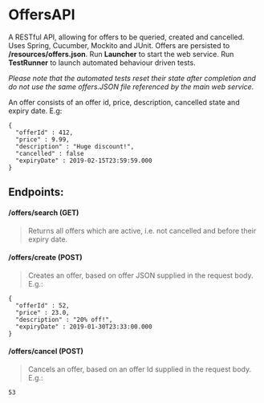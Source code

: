 # OffersAPI

A RESTful API, allowing for offers to be queried, created and cancelled. Uses Spring, Cucumber, Mockito and JUnit. Offers are persisted to **/resources/offers.json**. Run **Launcher** to start the web service. Run **TestRunner** to launch automated behaviour driven tests. 

*Please note that the automated tests reset their state after completion and do not use the same offers.JSON file referenced by the main web service.* 

An offer consists of an offer id, price, description, cancelled state and expiry date. E.g:
```
{
  "offerId" : 412,
  "price" : 9.99,
  "description" : "Huge discount!",
  "cancelled" : false
  "expiryDate" : 2019-02-15T23:59:59.000
}
```
## Endpoints:

#### /offers/search (GET)
> Returns all offers which are active, i.e. not cancelled and before their expiry date.

#### /offers/create (POST)
> Creates an offer, based on offer JSON supplied in the request body. E.g.:
```
{
  "offerId" : 52,
  "price" : 23.0,
  "description" : "20% off!",
  "expiryDate" : 2019-01-30T23:33:00.000
}
```

#### /offers/cancel (POST)
> Cancels an offer, based on an offer Id supplied in the request body. E.g.:

```
53
```
